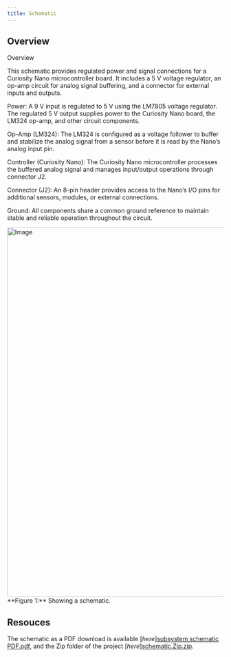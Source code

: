```yaml
---
title: Schematic
---
```


## Overview

Overview

This schematic provides regulated power and signal connections for a Curiosity Nano microcontroller board. It includes a 5 V voltage regulator, an op-amp circuit for analog signal buffering, and a connector for external inputs and outputs.

Power:
A 9 V input is regulated to 5 V using the LM7805 voltage regulator. The regulated 5 V output supplies power to the Curiosity Nano board, the LM324 op-amp, and other circuit components.

Op-Amp (LM324):
The LM324 is configured as a voltage follower to buffer and stabilize the analog signal from a sensor before it is read by the Nano’s analog input pin.

Controller (Curiosity Nano):
The Curiosity Nano microcontroller processes the buffered analog signal and manages input/output operations through connector J2.

Connector (J2):
An 8-pin header provides access to the Nano’s I/O pins for additional sensors, modules, or external connections.

Ground:
All components share a common ground reference to maintain stable and reliable operation throughout the circuit.

<img width="1645" height="860" alt="Image" src="https://github.com/user-attachments/assets/d8b2e5fa-f48f-4d26-aa45-2045cf217195" />
**Figure 1:** Showing a schematic.


## Resouces

The schematic as a PDF download is available [*here*][subsystem schematic PDF.pdf](https://github.com/user-attachments/files/23130336/subsystem.schematic.PDF.pdf), and the Zip folder of the project [*here*][schematic.Zip.zip](https://github.com/user-attachments/files/23012312/schematic.Zip.zip).
